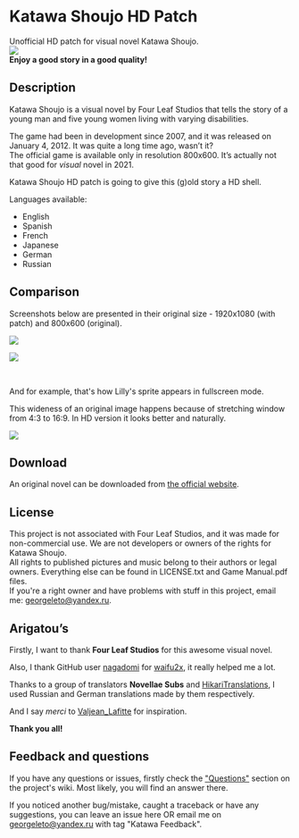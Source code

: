 # Katawa Shoujo HD Patch

Unofficial HD patch for visual novel Katawa Shoujo.  
![](https://i.imgur.com/A9IM5CN.png)  
__Enjoy a good story in a good quality!__

## Description
Katawa Shoujo is a visual novel by Four Leaf Studios that tells the story of a young man and five young women living with varying disabilities. 

The game had been in development since 2007, and it was released on January 4, 2012. It was quite a long time ago, wasn’t it?  
The official game is available only in resolution 800x600. It’s actually not that good for *visual* novel in 2021.

Katawa Shoujo HD patch is going to give this (g)old story a HD shell.

Languages available:
* English
* Spanish
* French
* Japanese
* German
* Russian

## Comparison

Screenshots below are presented in their original size - 1920x1080 (with patch) and 800x600 (original).

![](https://i.imgur.com/PMLmVxz.jpg)

![](https://i.imgur.com/6bTCGnj.jpg)    

&nbsp;  

And for example, that's how Lilly's sprite appears in fullscreen mode.

This wideness of an original image happens because of stretching window from 4:3 to 16:9. In HD version it looks better and naturally.

![](https://i.imgur.com/oXImooU.jpg)

## Download

<!---The patch can be downloaded from section ["Releases"](https://github.com/letow/KatawaShoujoHD/releases/latest) on the right.  --->
An original novel can be downloaded from [the official website](https://www.katawa-shoujo.com/).

## License

This project is not associated with Four Leaf Studios, and it was made for non-commercial use. We are not developers or owners of the rights for Katawa Shoujo.  
All rights to published pictures and music belong to their authors or legal owners. Everything else can be found in LICENSE.txt and Game Manual.pdf files.  
If you're a right owner and have problems with stuff in this project, email me: <georgeleto@yandex.ru>.

## Arigatou’s

Firstly, I want to thank **Four Leaf Studios** for this awesome visual novel.  

Also, I thank GitHub user [nagadomi](https://github.com/nagadomi) for [waifu2x](https://github.com/nagadomi/waifu2x), it really helped me a lot. 

Thanks to a group of translators **Novellae Subs** and [HikariTranslations](https://hikaritranslations.tumblr.com/), I used Russian and German translations made by them respectively.

And I say *merci* to [Valjean_Lafitte](https://www.reddit.com/user/Valjean_Lafitte/) for inspiration.

**Thank you all!**

## Feedback and questions

If you have any questions or issues, firstly check the ["Questions"](https://github.com/letow/KatawaShoujoHDPatch/wiki/Questions) section on the project's wiki. Most likely, you will find an answer there.

If you noticed another bug/mistake, caught a traceback or have any suggestions, you can leave an issue here OR email me on <georgeleto@yandex.ru> with tag "Katawa Feedback".
